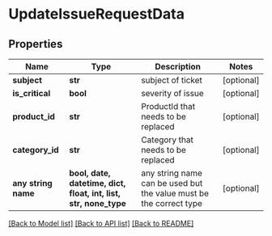 # UpdateIssueRequestData


## Properties
Name | Type | Description | Notes
------------ | ------------- | ------------- | -------------
**subject** | **str** | subject of ticket | [optional] 
**is_critical** | **bool** | severity of issue | [optional] 
**product_id** | **str** | ProductId that needs to be replaced | [optional] 
**category_id** | **str** | Category that needs to be replaced | [optional] 
**any string name** | **bool, date, datetime, dict, float, int, list, str, none_type** | any string name can be used but the value must be the correct type | [optional]

[[Back to Model list]](../README.md#documentation-for-models) [[Back to API list]](../README.md#documentation-for-api-endpoints) [[Back to README]](../README.md)


